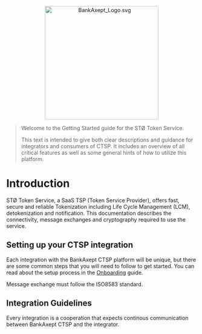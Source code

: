 <p align="center">
<img alt="BankAxept_Logo.svg" src="../assets/images/bankaxept_logo.svg" width="300"/>
</p>

> Welcome to the Getting Started guide for the STØ Token Service.
>
> This text is intended to give both clear descriptions and
> guidance for integrators and consumers of CTSP. It includes an
> overview of all critical features as well as some general
> hints of how to utilize this platform.

# Introduction

STØ Token Service, a SaaS TSP (Token Service Provider), offers fast, secure and reliable Tokenization including Life Cycle Management (LCM), detokenization and notification.
This documentation describes the connectivity, message exchanges and cryptography required to use the service.

## Setting up your CTSP integration

Each integration with the BankAxept CTSP platform will be unique, but there are some common steps that you will need to
follow to get started. You can read about the setup process in the [Onboarding](./onboarding.md) guide.

Message exchange must follow the ISO8583 standard.

## Integration Guidelines

Every integration is a cooperation that expects continous communication between BankAxept CTSP and the integrator.
